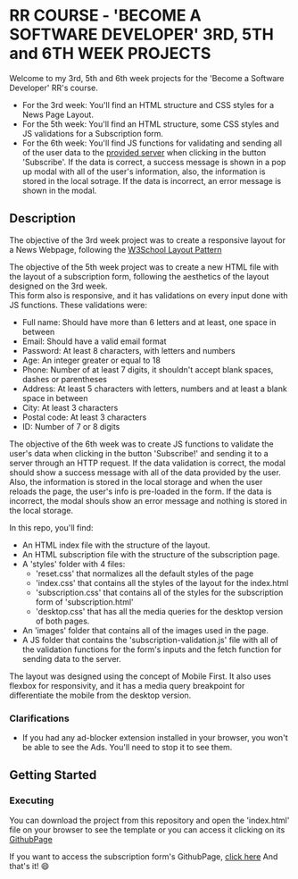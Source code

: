 # RR COURSE - 'BECOME A SOFTWARE DEVELOPER' 3RD, 5TH and 6TH WEEK PROJECTS
Welcome to my 3rd, 5th and 6th week projects for the 'Become a Software Developer' RR's course.  
* For the 3rd week: You'll find an HTML structure and CSS styles for a News Page Layout.  
* For the 5th week: You'll find an HTML structure, some CSS styles and JS validations for a Subscription form.  
* For the 6th week: You'll find JS functions for validating and sending all of the user data to the [provided server](http://curso-dev-2021.herokuapp.com/newsletter) when clicking in the button 'Subscribe'. If the data is correct, a success message is shown in a pop up modal with all of the user's information, also, the information is stored in the local sotrage. If the data is incorrect, an error message is shown in the modal.

## Description
The objective of the 3rd week project was to create a responsive layout for a News Webpage, following the [W3School Layout Pattern](https://www.w3schools.com/css/css_website_layout.asp)

The objective of the 5th week project was to create a new HTML file with the layout of a subscription form, following the aesthetics of the layout designed on the 3rd week.  
This form also is responsive, and it has validations on every input done with JS functions.
These validations were:
* Full name: Should have more than 6 letters and at least, one space in between
* Email: Should have a valid email format
* Password: At least 8 characters, with letters and numbers
* Age: An integer greater or equal to 18
* Phone: Number of at least 7 digits, it shouldn't accept blank spaces, dashes or parentheses
* Address: At least 5 characters with letters, numbers and at least a blank space in between
* City: At least 3 characters
* Postal code: At least 3 characters
* ID: Number of 7 or 8 digits

The objective of the 6th week was to create JS functions to validate the user's data when clicking in the button 'Subscribe!' and sending it to a server through an HTTP request.  If the data validation is correct, the modal should show a success message with all of the data provided by the user. Also, the information is stored in the local storage and when the user reloads the page, the user's info is pre-loaded in the form.
If the data is incorrect, the modal shouls show an error message and nothing is stored in the local storage.  

In this repo, you'll find:
* An HTML index file with the structure of the layout.
* An HTML subscription file with the structure of the subscription page.
* A 'styles' folder with 4 files:
  * 'reset.css' that normalizes all the default styles of the page 
  * 'index.css' that contains all the styles of the layout for the index.html
  * 'subscription.css' that contains all of the styles for the subscription form of 'subscription.html'
  * 'desktop.css' that has all the media queries for the desktop version of both pages.
* An 'images' folder that contains all of the images used in the page.
* A JS folder that contains the 'subscription-validation.js' file with all of the validation functions for the form's inputs and the fetch function for sending data to the server.  

The layout was designed using the concept of Mobile First. It also uses flexbox for responsivity, and it has a media query breakpoint for differentiate the mobile from the desktop version.  

### Clarifications
* If you had any ad-blocker extension installed in your browser, you won't be able to see the Ads. You'll need to stop it to see them.

## Getting Started
### Executing
You can download the project from this repository and open the 'index.html' file on your browser to see the template or you can access it clicking on its [GithubPage](https://palomaquiroz.github.io/RocketNewsProject/)

If you want to access the subscription form's GithubPage, [click here](https://palomaquiroz.github.io/RocketNewsProject/subscription)
And that's it! 😄
